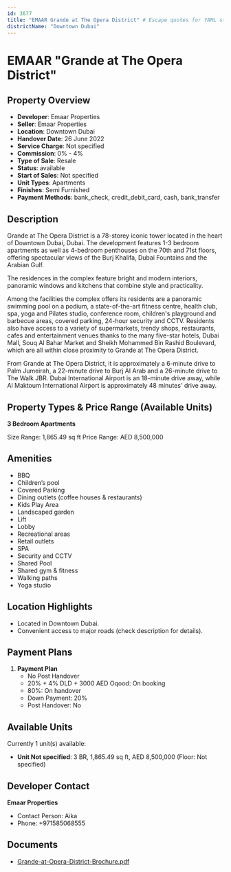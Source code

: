 ```yaml
---
id: 3677
title: "EMAAR Grande at The Opera District" # Escape quotes for YAML string
districtName: "Downtown Dubai"
---
```


# EMAAR "Grande at The Opera District"

## Property Overview
- **Developer**: Emaar Properties
- **Seller**: Emaar Properties
- **Location**: Downtown Dubai
- **Handover Date**: 26 June 2022
- **Service Charge**: Not specified
- **Commission**: 0% - 4%
- **Type of Sale**: Resale
- **Status**: available
- **Start of Sales**: Not specified
- **Unit Types**: Apartments
- **Finishes**: Semi Furnished
- **Payment Methods**: bank_check, credit_debit_card, cash, bank_transfer

## Description
Grande at The Opera District is a 78-storey iconic tower located in the heart of Downtown Dubai, Dubai. The development features 1-3 bedroom apartments as well as 4-bedroom penthouses on the 70th and 71st floors, offering spectacular views of the Burj Khalifa, Dubai Fountains and the Arabian Gulf. 

The residences in the complex feature bright and modern interiors, panoramic windows and kitchens that combine style and practicality.

Among the facilities the complex offers its residents are a panoramic swimming pool on a podium, a state-of-the-art fitness centre, health club, spa, yoga and Pilates studio, conference room, children's playground and barbecue areas, covered parking, 24-hour security and CCTV. Residents also have access to a variety of supermarkets, trendy shops, restaurants, cafes and entertainment venues thanks to the many five-star hotels, Dubai Mall, Souq Al Bahar Market and Sheikh Mohammed Bin Rashid Boulevard, which are all within close proximity to Grande at The Opera District. 

From Grande at The Opera District, it is approximately a 6-minute drive to Palm Jumeirah, a 22-minute drive to Burj Al Arab and a 26-minute drive to The Walk JBR. Dubai International Airport is an 18-minute drive away, while Al Maktoum International Airport is approximately 48 minutes' drive away.

## Property Types & Price Range (Available Units)
**3 Bedroom Apartments**

Size Range: 1,865.49 sq ft
Price Range: AED 8,500,000

## Amenities
- BBQ
- Children’s pool
- Covered Parking
- Dining outlets  (coffee houses & restaurants)
- Kids Play Area
- Landscaped garden
- Lift
- Lobby
- Recreational areas
- Retail outlets
- SPA
- Security and CCTV
- Shared Pool
- Shared gym & fitness
- Walking paths
- Yoga studio

## Location Highlights
- Located in Downtown Dubai.
- Convenient access to major roads (check description for details).

## Payment Plans
1. **Payment Plan**
   - No Post Handover
   - 20% + 4% DLD + 3000 AED Oqood: On booking
   - 80%: On handover
   - Down Payment: 20%
   - Post Handover: No

## Available Units
Currently 1 unit(s) available:
- **Unit Not specified**: 3 BR, 1,865.49 sq ft, AED 8,500,000 (Floor: Not specified)

## Developer Contact
**Emaar Properties**
- Contact Person: Aika
- Phone: +971585068555

## Documents
- [Grande-at-Opera-District-Brochure.pdf](https://cdn.geniemap.net/2024/11/26/ZAHcOOgKvJUH4mG7hhdG8xy8HhGcC1bNWkp0Wj8I.pdf)
